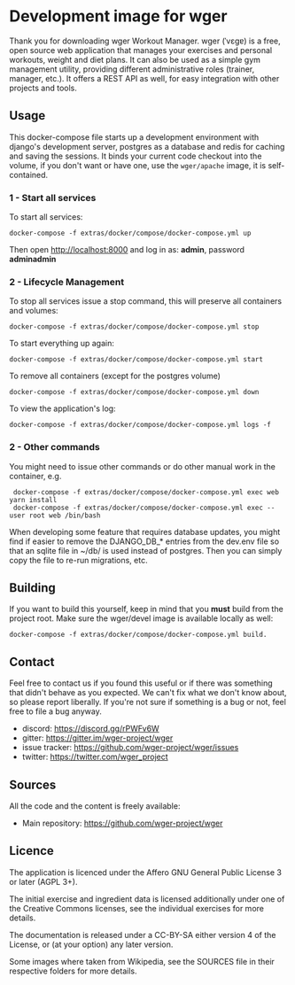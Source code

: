# Development image for wger

Thank you for downloading wger Workout Manager. wger (ˈvɛɡɐ) is a free, open
source web application that manages your exercises and personal workouts, weight
and diet plans. It can also be used as a simple gym management utility, providing
different administrative roles (trainer, manager, etc.). It offers a REST API
as well, for easy integration with other projects and tools.


## Usage

This docker-compose file starts up a development environment with django's
development server, postgres as a database and redis for caching and saving
the sessions. It binds your current code checkout into the volume, if you
don't want or have one, use the `wger/apache` image, it is self-contained.

### 1 - Start all services

To start all services:

    docker-compose -f extras/docker/compose/docker-compose.yml up

Then open <http://localhost:8000> and log in as: **admin**, password **adminadmin**


### 2 - Lifecycle Management

To stop all services issue a stop command, this will preserve all containers
and volumes:

    docker-compose -f extras/docker/compose/docker-compose.yml stop

To start everything up again:

    docker-compose -f extras/docker/compose/docker-compose.yml start

To remove all containers (except for the postgres volume)

    docker-compose -f extras/docker/compose/docker-compose.yml down

To view the application's log:

    docker-compose -f extras/docker/compose/docker-compose.yml logs -f

### 2 - Other commands

You might need to issue other commands or do other manual work in the container,
e.g.

     docker-compose -f extras/docker/compose/docker-compose.yml exec web yarn install
     docker-compose -f extras/docker/compose/docker-compose.yml exec --user root web /bin/bash

When developing some feature that requires database updates, you might find
if easier to remove the DJANGO_DB_* entries from the dev.env file so that
an sqlite file in ~/db/ is used instead of postgres. Then you can simply copy
the file to re-run migrations, etc.

## Building

If you want to build this yourself, keep in mind that you **must** build from the
project root. Make sure the wger/devel image is available locally as well:

    docker-compose -f extras/docker/compose/docker-compose.yml build.


## Contact

Feel free to contact us if you found this useful or if there was something that
didn't behave as you expected. We can't fix what we don't know about, so please
report liberally. If you're not sure if something is a bug or not, feel free to
file a bug anyway.

* discord: <https://discord.gg/rPWFv6W>
* gitter: <https://gitter.im/wger-project/wger>
* issue tracker: <https://github.com/wger-project/wger/issues>
* twitter: <https://twitter.com/wger_project>

## Sources

All the code and the content is freely available:

* Main repository: <https://github.com/wger-project/wger>

## Licence

The application is licenced under the Affero GNU General Public License 3 or
later (AGPL 3+).

The initial exercise and ingredient data is licensed additionally under one of
the Creative Commons licenses, see the individual exercises for more details.

The documentation is released under a CC-BY-SA either version 4 of the License,
or (at your option) any later version.

Some images where taken from Wikipedia, see the SOURCES file in their respective
folders for more details.
